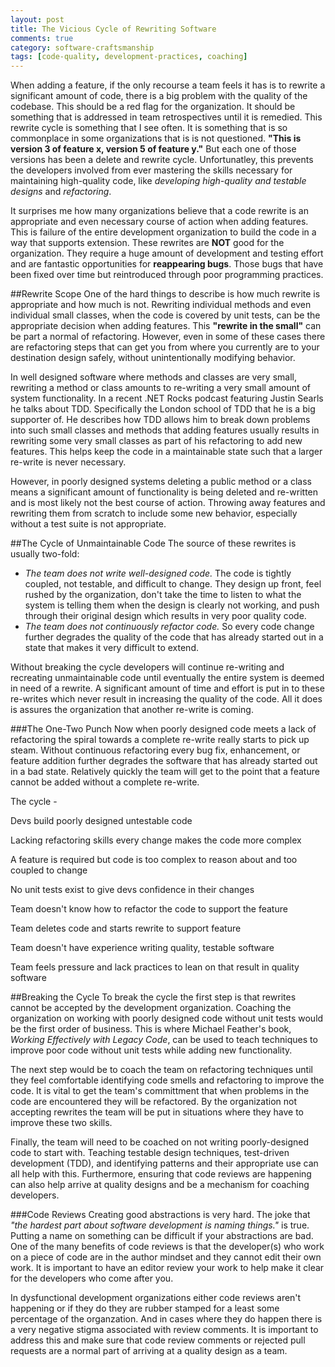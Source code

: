 ```yaml
---
layout: post
title: The Vicious Cycle of Rewriting Software
comments: true
category: software-craftsmanship
tags: [code-quality, development-practices, coaching]
---
```


When adding a feature, if the only recourse a team feels it has is to rewrite a significant amount of code, there is a big problem with the quality of the codebase. This should be a red flag for the organization. It should be something that is addressed in team retrospectives until it is remedied. This rewrite cycle is something that I see often. It is something that is so commonplace in some organizations that is is not questioned. __"This is version 3 of feature x, version 5 of feature y."__ But each one of those versions has been a delete and rewrite cycle. Unfortunatley, this prevents the developers involved from ever mastering the skills necessary for maintaining high-quality code, like *developing high-quality and testable designs* and *refactoring*.

<!--more-->
It surprises me how many organizations believe that a code rewrite is an appropriate and even necessary course of action when adding features. This is failure of the entire development organization to build the code in a way that supports extension. These rewrites are **NOT** good for the organization. They require a huge amount of development and testing effort and are fantastic opportunities for **reappearing bugs**. Those bugs that have been fixed over time but reintroduced through poor programming practices.

##Rewrite Scope
One of the hard things to describe is how much rewrite is appropriate and how much is not. Rewriting individual methods and even individual small classes, when the code is covered by unit tests, can be the appropriate decision when adding features.  This __"rewrite in the small"__ can be part a normal of refactoring. However, even in some of these cases there are refactoring steps that can get you from where you currently are to your destination design safely, without unintentionally modifying behavior. 

In well designed software where methods and classes are very small, rewriting a method or class amounts to re-writing a very small amount of system functionality. In a recent .NET Rocks podcast featuring Justin Searls he talks about TDD. Specifically the London school of TDD that he is a big supporter of. He describes how TDD allows him to break down problems into such small classes and methods that adding features usually results in rewriting some very small classes as part of his refactoring to add new features. This helps keep the code in a maintainable state such that a larger re-write is never necessary.

However, in poorly designed systems deleting a public method or a class means a significant amount of functionality is being deleted and re-written and is most likely not the best course of action. Throwing away features and rewriting them from scratch to include some new behavior, especially without a test suite is not appropriate. 

##The Cycle of Unmaintainable Code
The source of these rewrites is usually two-fold:  
* _The team does not write well-designed code._ The code is tightly coupled, not testable, and difficult to change.  They design up front, feel rushed by the organization, don't take the time to listen to what the system is telling them when the design is clearly not working, and push through their original design which results in very poor quality code. 
* _The team does not continuously refactor code._ So every code change further degrades the quality of the code that has already started out in a state that makes it very difficult to extend.

Without breaking the cycle developers will continue re-writing and recreating unmaintainable code until eventually the entire system is deemed in need of a rewrite. A significant amount of time and effort is put in to these re-writes which never result in increasing the quality of the code.  All it does is assures the organization that another re-write is coming.

###The One-Two Punch
Now when poorly designed code meets a lack of refactoring the spiral towards a complete re-write really starts to pick up steam. Without continuous refactoring every bug fix, enhancement, or feature addition further degrades the software that has already started out in a bad state. Relatively quickly the team will get to the point that a feature cannot be added without a complete re-write. 



The cycle -

Devs build poorly designed untestable code


Lacking refactoring skills every change makes the code more complex

A feature is required but code is too complex to reason about and too coupled to change

No unit tests exist to give devs confidence in their changes

Team doesn't know how to refactor the code to support the feature

Team deletes code and starts rewrite to support feature

Team doesn't have experience writing quality, testable software

Team feels pressure and lack practices to lean on that result in quality software


##Breaking the Cycle
To break the cycle the first step is that rewrites cannot be accepted by the development organization. Coaching the organization on working with poorly designed code without unit tests would be the first order of business. This is where Michael Feather's book, _Working Effectively with Legacy Code_, can be used to teach techniques to improve poor code without unit tests while adding new functionality.

The next step would be to coach the team on refactoring techniques until they feel comfortable identifying code smells and refactoring to improve the code. It is vital to get the team's committment that when problems in the code are encountered they will be refactored. By the organization not accepting rewrites the team will be put in situations where they have to improve these two skills. 

Finally, the team will need to be coached on not writing poorly-designed code to start with. Teaching testable design techniques, test-driven development (TDD), and identifying patterns and their appropriate use can all help with this. Furthermore, ensuring that code reviews are happening can also help arrive at quality designs and be a mechanism for coaching developers.

###Code Reviews
Creating good abstractions is very hard. The joke that _"the hardest part about software development is naming things."_ is true. Putting a name on something can be difficult if your abstractions are bad. One of the many benefits of code reviews is that the developer(s) who work on a piece of code are in the author mindset and they cannot edit their own work. It is important to have an editor review your work to help make it clear for the developers who come after you.  

In dysfunctional development organizations either code reviews aren't happening or if they do they are rubber stamped for a least some percentage of the organzation. And in cases where they do happen there is a very negative stigma associated with review comments. It is important to address this and make sure that code review comments or rejected pull requests are a normal part of arriving at a quality design as a team.

